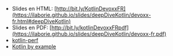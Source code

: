 
* Slides en HTML: [http://bit.ly/KotlinDevoxxFR](https://ilaborie.github.io/slides/deepDiveKotlin/devoxx-fr.html#deepDiveKotlin)
* Slides en PDF: [http://bit.ly/kotlinDevoxxFRpdf](https://ilaborie.github.io/slides/deepDiveKotlin/devoxx-fr.pdf)
* [kotlin-perf](https://github.com/MonkeyPatchIo/kotlin-perf)
* [Kotlin by example](https://github.com/MonkeyPatchIo/KotlinByExample)
